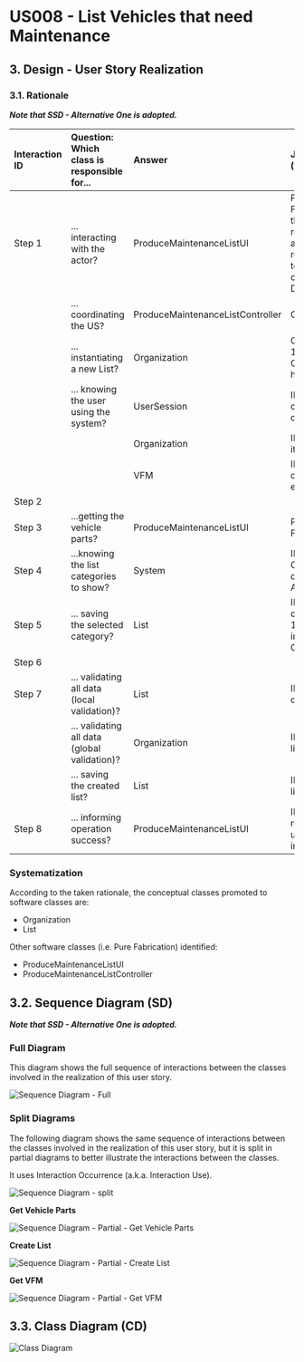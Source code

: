 # US008 - List Vehicles that need Maintenance

## 3. Design - User Story Realization 

### 3.1. Rationale

_**Note that SSD - Alternative One is adopted.**_

| Interaction ID | Question: Which class is responsible for...   | Answer                           | Justification (with patterns)                                                                                 |
|:-------------  |:----------------------------------------------|:---------------------------------|:--------------------------------------------------------------------------------------------------------------|
| Step 1  		 | 	... interacting with the actor?              | ProduceMaintenanceListUI         | Pure Fabrication: there is no reason to assign this responsibility to any existing class in the Domain Model. |
| 			  		 | 	... coordinating the US?                     | ProduceMaintenanceListController | Controller                                                                                                    |
| 			  		 | 	... instantiating a new List?                | Organization                     | Creator (Rule 1): in the DM Organization has a List                                                           |
| 			  		 | ... knowing the user using the system?        | UserSession                      | IE: cf. A&A component documentation.                                                                          |
| 			  		 | 							                                       | Organization                     | IE: knows/has its own VFMs                                                                                    |
| 			  		 | 							                                       | VFM                              | IE: knows its own data (e.g. email)                                                                           |
| Step 2  		 | 							                                       |                                  |                                                                                                               |
| Step 3  		 | 	...getting the vehicle parts?                | ProduceMaintenanceListUI         | Pure Fabrication.                                                                                             |
| Step 4  		 | 	...knowing the list categories to show?      | System                           | IE: List Categories are defined by the Administrators.                                                        |
| Step 5  		 | 	... saving the selected category?            | List                             | IE: object created in step 1 is classified in one Category.                                                   |
| Step 6  		 | 							                                       |                                  |                                                                                                               |              
| Step 7  		 | 	... validating all data (local validation)?  | List                             | IE: owns its data.                                                                                            | 
| 			  		 | 	... validating all data (global validation)? | Organization                     | IE: knows all its lists.                                                                                      | 
| 			  		 | 	... saving the created list?                 | List                             | IE: owns all its lists.                                                                                       | 
| Step 8  		 | 	... informing operation success?             | ProduceMaintenanceListUI         | IE: is responsible for user interactions.                                                                     | 

### Systematization ##

According to the taken rationale, the conceptual classes promoted to software classes are: 

* Organization
* List

Other software classes (i.e. Pure Fabrication) identified: 

* ProduceMaintenanceListUI  
* ProduceMaintenanceListController


## 3.2. Sequence Diagram (SD)

_**Note that SSD - Alternative One is adopted.**_

### Full Diagram

This diagram shows the full sequence of interactions between the classes involved in the realization of this user story.

![Sequence Diagram - Full](svg/us008-sequence-diagram-full.svg)

### Split Diagrams

The following diagram shows the same sequence of interactions between the classes involved in the realization of this user story, but it is split in partial diagrams to better illustrate the interactions between the classes.

It uses Interaction Occurrence (a.k.a. Interaction Use).

![Sequence Diagram - split](svg/us008-sequence-diagram-split.svg)

**Get Vehicle Parts**

![Sequence Diagram - Partial - Get Vehicle Parts](svg/us008-sequence-diagram-partial-get-vehicle-parts.svg)

**Create List**

![Sequence Diagram - Partial - Create List](svg/us008-sequence-diagram-partial-create-list.svg)

**Get VFM**

![Sequence Diagram - Partial - Get VFM](svg/us008-sequence-diagram-partial-get-vfm.svg)


## 3.3. Class Diagram (CD)

![Class Diagram](svg/us008-class-diagram.svg)